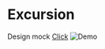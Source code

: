 # Excursion

Design mock [Click](https://content.codecademy.com/programs/freelance-one/excursion/mocks/excursion.png)
![Demo](https://content.codecademy.com/programs/freelance-one/excursion/mocks/excursion.png)
